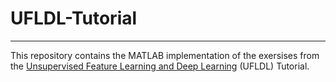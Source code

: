 # UFLDL-Tutorial
---

This repository contains the MATLAB implementation of the exersises from the [Unsupervised Feature Learning and Deep Learning](http://ufldl.stanford.edu/wiki/index.php/UFLDL_Tutorial) (UFLDL) Tutorial.

